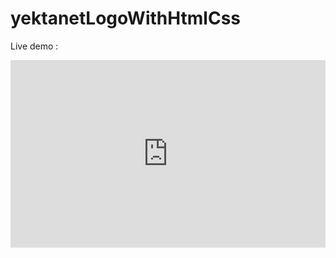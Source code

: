 # yektanetLogoWithHtmlCss

Live demo : 

<iframe height="300" style="width: 100%;" scrolling="no" title="Untitled" src="https://codepen.io/kiumad/embed/rNdzEPW?default-tab=result&theme-id=dark" frameborder="no" loading="lazy" allowtransparency="true" allowfullscreen="true">
  See the Pen <a href="https://codepen.io/kiumad/pen/rNdzEPW">
  Untitled</a> by Mohammad Mirfatemi (<a href="https://codepen.io/kiumad">@kiumad</a>)
  on <a href="https://codepen.io">CodePen</a>.
</iframe>
